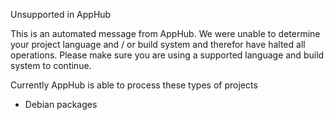 Unsupported in AppHub

This is an automated message from AppHub. We were unable to determine your
project language and / or build system and therefor have halted all operations.
Please make sure you are using a supported language and build system to
continue.

Currently AppHub is able to process these types of projects
- Debian packages
